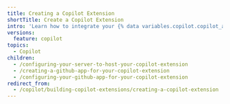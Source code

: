 ```yaml
---
title: Creating a Copilot Extension
shortTitle: Create a Copilot Extension
intro: 'Learn how to integrate your {% data variables.copilot.copilot_agent_short %} with a {% data variables.product.prodname_github_app %} to create your {% data variables.copilot.copilot_extension_short %}.'
versions:
  feature: copilot
topics:
  - Copilot
children:
  - /configuring-your-server-to-host-your-copilot-extension
  - /creating-a-github-app-for-your-copilot-extension
  - /configuring-your-github-app-for-your-copilot-extension
redirect_from:
  - /copilot/building-copilot-extensions/creating-a-copilot-extension
---
```


